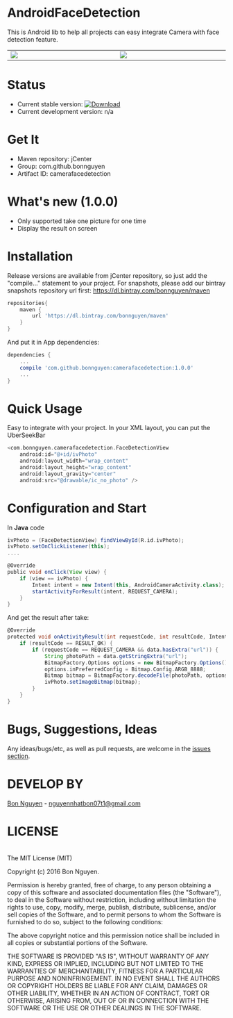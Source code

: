 # AndroidFaceDetection
This is Android lib to help all projects can easy integrate Camera with face detection feature.
<table>
  <tr>
    <td width="480"><img src="http://i.imgur.com/lDA3f2c.png"/></td>
    <td width="480"><img src="http://i.imgur.com/EVPCdKd.jpg"/></td>
  </tr>
</table>

Status
======

- Current stable version: [ ![Download](https://api.bintray.com/packages/bonnguyen/maven/camerafacedetection/images/download.svg) ](https://bintray.com/bonnguyen/maven/camerafacedetection/_latestVersion)
- Current development version: n/a

Get It
===

- Maven repository: jCenter
- Group: com.github.bonnguyen
- Artifact ID: camerafacedetection

What's new (1.0.0)
==========
- Only supported take one picture for one time
- Display the result on screen
 
Installation
============

Release versions are available from jCenter repository, so just add the "compile..." statement to your project. For snapshots, please
add our bintray snapshots repository url first: https://dl.bintray.com/bonnguyen/maven

```groovy
repositories{
    maven {
        url 'https://dl.bintray.com/bonnguyen/maven'
    }
}
```
And put it in App dependencies:

```groovy
dependencies {
    ...
    compile 'com.github.bonnguyen:camerafacedetection:1.0.0'
    ...
}
```

Quick Usage
===========
Easy to integrate with your project. In your XML layout, you can put the UberSeekBar

```groovy
<com.bonnguyen.camerafacedetection.FaceDetectionView
    android:id="@+id/ivPhoto"
    android:layout_width="wrap_content"
    android:layout_height="wrap_content"
    android:layout_gravity="center"
    android:src="@drawable/ic_no_photo" />
```

Configuration and Start
=============


In <b>Java</b> code

```groovy
ivPhoto = (FaceDetectionView) findViewById(R.id.ivPhoto);
ivPhoto.setOnClickListener(this);
....

@Override
public void onClick(View view) {
    if (view == ivPhoto) {
        Intent intent = new Intent(this, AndroidCameraActivity.class);
        startActivityForResult(intent, REQUEST_CAMERA);
    }
}
```

And get the result after take:
```groovy
@Override
protected void onActivityResult(int requestCode, int resultCode, Intent data) {
    if (resultCode == RESULT_OK) {
        if (requestCode == REQUEST_CAMERA && data.hasExtra("url")) {
            String photoPath = data.getStringExtra("url");
            BitmapFactory.Options options = new BitmapFactory.Options();
            options.inPreferredConfig = Bitmap.Config.ARGB_8888;
            Bitmap bitmap = BitmapFactory.decodeFile(photoPath, options);
            ivPhoto.setImageBitmap(bitmap);
        }
    }
}
```

Bugs, Suggestions, Ideas
========================
Any ideas/bugs/etc, as well as pull requests, are welcome in the [issues section](https://github.com/bonnguyen/AndroidFaceDetection/issues).

DEVELOP BY
===================================
[Bon Nguyen](https://github.com/bonnguyen) - nguyennhatbon07t1@gmail.com

LICENSE
===================================
<br/>
The MIT License (MIT)

Copyright (c) 2016 Bon Nguyen.

Permission is hereby granted, free of charge, to any person obtaining a copy
of this software and associated documentation files (the "Software"), to deal
in the Software without restriction, including without limitation the rights
to use, copy, modify, merge, publish, distribute, sublicense, and/or sell
copies of the Software, and to permit persons to whom the Software is
furnished to do so, subject to the following conditions:

The above copyright notice and this permission notice shall be included in
all copies or substantial portions of the Software.

THE SOFTWARE IS PROVIDED "AS IS", WITHOUT WARRANTY OF ANY KIND, EXPRESS OR
IMPLIED, INCLUDING BUT NOT LIMITED TO THE WARRANTIES OF MERCHANTABILITY,
FITNESS FOR A PARTICULAR PURPOSE AND NONINFRINGEMENT. IN NO EVENT SHALL THE
AUTHORS OR COPYRIGHT HOLDERS BE LIABLE FOR ANY CLAIM, DAMAGES OR OTHER
LIABILITY, WHETHER IN AN ACTION OF CONTRACT, TORT OR OTHERWISE, ARISING FROM,
OUT OF OR IN CONNECTION WITH THE SOFTWARE OR THE USE OR OTHER DEALINGS IN
THE SOFTWARE.
<br/>       
